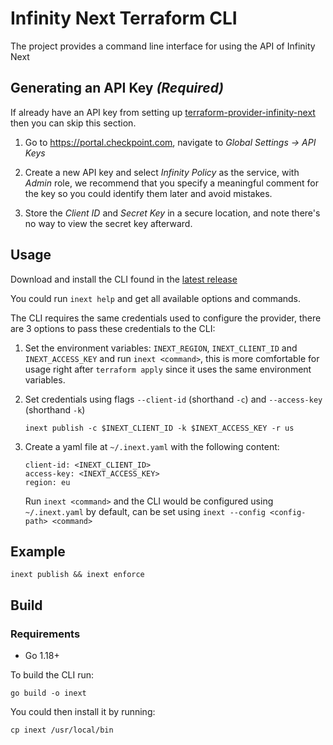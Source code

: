 # Infinity Next Terraform CLI
The project provides a command line interface for using the API of Infinity Next

## Generating an API Key *(Required)*
If already have an API key from setting up [terraform-provider-infinity-next](https://github.com/CheckPointSW/terraform-provider-infinity-next) then you can skip this section.
1. Go to https://portal.checkpoint.com, navigate to *Global Settings -> API Keys*

2. Create a new API key and select *Infinity Policy* as the service, with *Admin* role, we recommend that you specify a meaningful comment for the key so you could identify them later and avoid mistakes.

3. Store the *Client ID* and *Secret Key* in a secure location, and note there's no way to view the secret key afterward.

## Usage
Download and install the CLI found in the [latest release](https://github.com/CheckPointSW/infinity-next-terraform-cli/releases/latest)

You could run `inext help` and get all available options and commands.

The CLI requires the same credentials used to configure the provider, there are 3 options to pass these credentials to the CLI:

1. Set the environment variables: `INEXT_REGION`, `INEXT_CLIENT_ID` and `INEXT_ACCESS_KEY` and run `inext <command>`, this is more comfortable for usage right after `terraform apply` since it uses the same environment variables.
   
2. Set credentials using flags `--client-id` (shorthand `-c`) and `--access-key` (shorthand `-k`)
   ```
   inext publish -c $INEXT_CLIENT_ID -k $INEXT_ACCESS_KEY -r us
   ```

3. Create a yaml file at `~/.inext.yaml` with the following content:
   ```
   client-id: <INEXT_CLIENT_ID>
   access-key: <INEXT_ACCESS_KEY>
   region: eu
   ```
   Run `inext <command>` and the CLI would be configured using `~/.inext.yaml` by default, can be set using `inext --config <config-path> <command>`

## Example
```
inext publish && inext enforce
```

## Build
### Requirements
* Go 1.18+

To build the CLI run:
```
go build -o inext
```
You could then install it by running:
```
cp inext /usr/local/bin
```